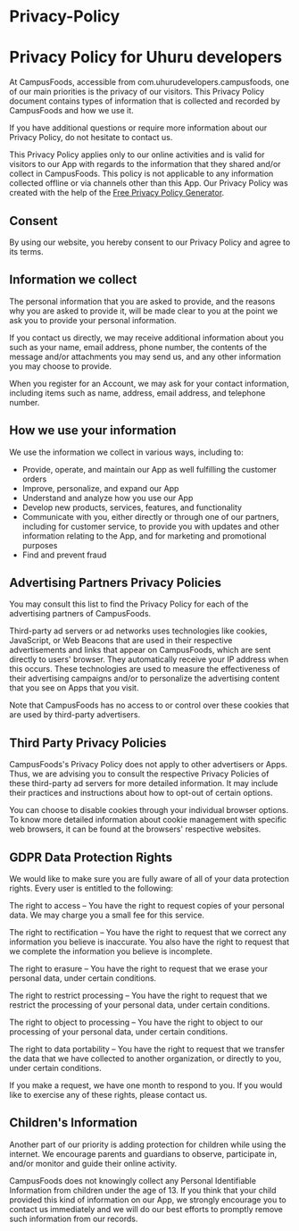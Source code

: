 # Privacy-Policy
<h1>Privacy Policy for Uhuru developers</h1>

<p>At CampusFoods, accessible from com.uhurudevelopers.campusfoods, one of our main priorities is the privacy of our visitors. This Privacy Policy document contains types of information that is collected and recorded by CampusFoods and how we use it.</p>

<p>If you have additional questions or require more information about our Privacy Policy, do not hesitate to contact us.</p>

<p>This Privacy Policy applies only to our online activities and is valid for visitors to our App with regards to the information that they shared and/or collect in CampusFoods. This policy is not applicable to any information collected offline or via channels other than this App. Our Privacy Policy was created with the help of the <a href="https://www.privacypolicygenerator.info/">Free Privacy Policy Generator</a>.</p>

<h2>Consent</h2>

<p>By using our website, you hereby consent to our Privacy Policy and agree to its terms.</p>

<h2>Information we collect</h2>

<p>The personal information that you are asked to provide, and the reasons why you are asked to provide it, will be made clear to you at the point we ask you to provide your personal information.</p>
<p>If you contact us directly, we may receive additional information about you such as your name, email address, phone number, the contents of the message and/or attachments you may send us, and any other information you may choose to provide.</p>
<p>When you register for an Account, we may ask for your contact information, including items such as name, address, email address, and telephone number.</p>

<h2>How we use your information</h2>

<p>We use the information we collect in various ways, including to:</p>

<ul>
<li>Provide, operate, and maintain our App as well fulfilling the customer orders</li>
<li>Improve, personalize, and expand our App</li>
<li>Understand and analyze how you use our App</li>
<li>Develop new products, services, features, and functionality</li>
<li>Communicate with you, either directly or through one of our partners, including for customer service, to provide you with updates and other information relating to the App, and for marketing and promotional purposes</li>
<li>Find and prevent fraud</li>
</ul>


<h2>Advertising Partners Privacy Policies</h2>

<P>You may consult this list to find the Privacy Policy for each of the advertising partners of CampusFoods.</p>

<p>Third-party ad servers or ad networks uses technologies like cookies, JavaScript, or Web Beacons that are used in their respective advertisements and links that appear on CampusFoods, which are sent directly to users' browser. They automatically receive your IP address when this occurs. These technologies are used to measure the effectiveness of their advertising campaigns and/or to personalize the advertising content that you see on Apps that you visit.</p>

<p>Note that CampusFoods has no access to or control over these cookies that are used by third-party advertisers.</p>

<h2>Third Party Privacy Policies</h2>

<p>CampusFoods's Privacy Policy does not apply to other advertisers or Apps. Thus, we are advising you to consult the respective Privacy Policies of these third-party ad servers for more detailed information. It may include their practices and instructions about how to opt-out of certain options. </p>

<p>You can choose to disable cookies through your individual browser options. To know more detailed information about cookie management with specific web browsers, it can be found at the browsers' respective websites.</p>


<h2>GDPR Data Protection Rights</h2>

<p>We would like to make sure you are fully aware of all of your data protection rights. Every user is entitled to the following:</p>
<p>The right to access – You have the right to request copies of your personal data. We may charge you a small fee for this service.</p>
<p>The right to rectification – You have the right to request that we correct any information you believe is inaccurate. You also have the right to request that we complete the information you believe is incomplete.</p>
<p>The right to erasure – You have the right to request that we erase your personal data, under certain conditions.</p>
<p>The right to restrict processing – You have the right to request that we restrict the processing of your personal data, under certain conditions.</p>
<p>The right to object to processing – You have the right to object to our processing of your personal data, under certain conditions.</p>
<p>The right to data portability – You have the right to request that we transfer the data that we have collected to another organization, or directly to you, under certain conditions.</p>
<p>If you make a request, we have one month to respond to you. If you would like to exercise any of these rights, please contact us.</p>

<h2>Children's Information</h2>

<p>Another part of our priority is adding protection for children while using the internet. We encourage parents and guardians to observe, participate in, and/or monitor and guide their online activity.</p>

<p>CampusFoods does not knowingly collect any Personal Identifiable Information from children under the age of 13. If you think that your child provided this kind of information on our App, we strongly encourage you to contact us immediately and we will do our best efforts to promptly remove such information from our records.</p>
